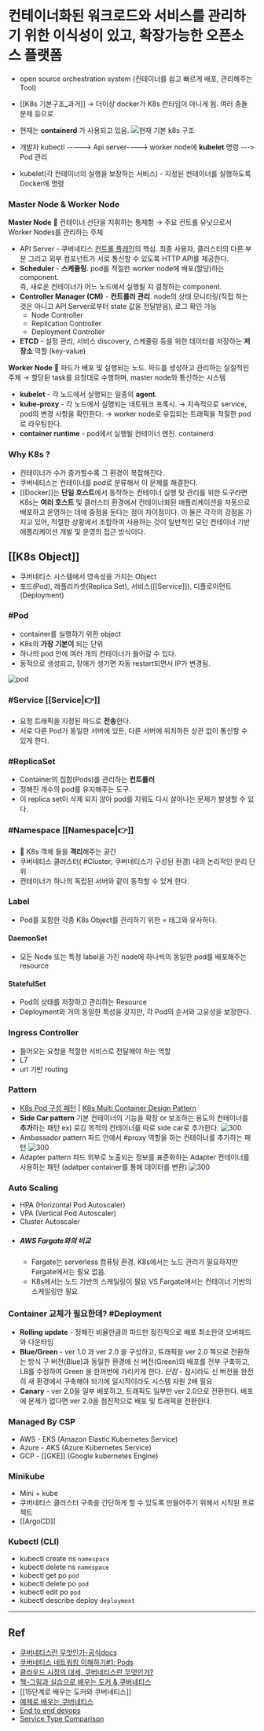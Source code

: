 # 컨테이너화된 워크로드와 서비스를 관리하기 위한 이식성이 있고, 확장가능한 오픈소스 플랫폼

- open source orchestration system (컨테이너를 쉽고 빠르게 배포, 관리해주는 Tool)
- [[K8s 기본구조_과거]]
	&rarr; 더이상 docker가 K8s 런타임이 아니게 됨. 여러 충돌 문제 등으로

- 현재는 **containerd** 가 사용되고 있음.
![현재 기본 k8s 구조](https://lh6.googleusercontent.com/4NGAPzwhkL0GTNjkAEFN9iWX_Wc0ZE-AZxAxEw4E5aOntuGmv764b3ZYQUyapSnP9BrlUs2rUyo5kiCrj5QuiMHw3-dz2vPUDma029Qt3tej9QABEHFSsOBsq6LjLfFhTBgMhAAc)

- 개발자 kubectl -----> Api server----> worker node에 **kubelet** 명령 ---> Pod 관리
- kubelet(각 컨테이너의 실행을 보장하는 서비스) - 지정된 컨테이너를 실행하도록 Docker에 명령

### Master Node & Worker Node

**Master Node** 🔑 컨테이너 선단을 지휘하는 통제함 
&rarr; 주요 컨트롤 유닛으로서 Worker Nodes를 관리하는 주체
- API Server - 쿠버네티스 [컨트롤 플레인](https://kubernetes.io/ko/docs/reference/glossary/?all=true#term-control-plane)의 핵심. 최종 사용자, 클러스터의 다른 부분 그리고 외부 컴포넌트가 서로 통신할 수 있도록 HTTP API를 제공한다.
- **Scheduler** - **스케줄링**. pod를 적절한 worker node에 배포(할당)하는 component. <br/> 즉, 새로운 컨테이너가 어느 노드에서 실행될 지 결정하는 component.
- **Controller Manager (CM)** - **컨트롤러 관리**. node의 상태 모니터링(직접 하는 것은 아니고 API Server로부터 state 값을 전달받음), 로그 확인 가능
	- Node Controller
	- Replication Controller
	- Deployment Controller
- **ETCD** - 설정 관리, 서비스 discovery, 스케줄링 등을 위한 데이터를 저장하는 **저장소** 역할 (key-value)

**Worker Node** 🔑 파드가 배포 및 실행되는 노드. 파드를 생성하고 관리하는 실질적인 주체
&rarr; 할당된 task를 요청대로 수행하며, master node와 통신하는 시스템
- **kubelet** - 각 노드에서 실행되는 일종의 **agent**. 
- **kube-proxy** - 각 노드에서 실행되는 네트워크 프록시. 
	&rarr; 지속적으로 service, pod의 변경 사항을 확인한다.
	&rarr; worker node로 유입되는 트래픽을 적절한 pod로 라우팅한다.
- **container runtime** - pod에서 실행될 컨테이너 엔진. containerd

### Why K8s ?

- 컨테이너가 수가 증가할수록 그 환경이 복잡해진다.
- 쿠버네티스는 컨테이너를 pod로 분류해서 이 문제를 해결한다.
- [[Docker]]는 **단일 호스트**에서 동작하는 컨테이너 실행 및 관리를 위한 도구라면 K8s는 **여러 호스트** 및 클러스터 환경에서 컨테이너화된 애플리케이션을 자동으로 배포하고 운영하는 데에 중점을 둔다는 점이 차이점이다. 이 둘은 각각의 강점을 가지고 있어, 적절한 상황에서 조합하여 사용하는 것이 일반적인 모던 컨테이너 기반 애플리케이션 개발 및 운영의 접근 방식이다.

## [[K8s Object]]

- 쿠버네티스 시스템에서 영속성을 가지는 Object
- 포드(Pod), 레플리카셋(Replica Set), 서비스([[Service]]), 디플로이먼트(Deployment)
 
### #Pod

- container를 실행하기 위한 object
- K8s의 **가장 기본이** 되는 단위
- 하나의 pod 안에 여러 개의 컨테이너가 들어갈 수 있다.
- 동적으로 생성되고, 장애가 생기면 자동 restart되면서 IP가 변경됨.

![pod](https://i0.wp.com/bespin-wordpress-bucket.s3.ap-northeast-2.amazonaws.com/wp-content/uploads/2022/06/%EA%B7%B8%EB%A6%BC62.png?resize=378%2C301&ssl=1)
### #Service [[Service|👉]]

- 요청 트래픽을 지정된 파드로 **전송**한다.
- 서로 다른 Pod가 동일한 서버에 있든, 다른 서버에 위치하든 상관 없이 통신할 수 있게 한다.

### #ReplicaSet

-  Container의 집합(Pods)를 관리하는 **컨트롤러**
- 정해진 개수의 pod를 유지해주는 도구.
- 이 replica set이 삭제 되지 않아 pod를 지워도 다시 살아나는 문제가 발생할 수 있다.

### #Namespace [[Namespace|👉]] 

- 🔑 K8s 객체 들을 **격리**해주는 공간
- 쿠버네티스 클러스터( #Cluster; 쿠버네티스가 구성된 환경) 내의 논리적인 분리 단위
- 컨테이너가 하나의 독립된 서버와 같이 동작할 수 있게 한다.
### Label
- Pod를 포함한 각종 K8s Object를 관리하기 위한 = 태그와 유사하다.
#### DaemonSet
- 모든 Node 또는 특정 label을 가진 node에 하나씩의 동일한 pod를 배포해주는 resource
#### StatefulSet
- Pod의 상태를 저장하고 관리하는 Resource
- Deployment와 거의 동일한 특성을 갖지만, 각 Pod의 순서와 고유성을 보장한다.

### Ingress Controller

- 들어오는 요청을 적절한 서비스로 전달해야 하는 역할
- L7
- url 기반 routing

### Pattern
- [K8s Pod 구성 패턴](https://rection34.tistory.com/137) | [K8s Multi Container Design Pattern](https://waspro.tistory.com/775)
- **Side Car pattern**
	기본 컨테이너의 기능을 확장 or 보조하는 용도의 컨테이너를 **추가**하는 패턴
	ex) 로깅 목적의 컨테이너를 따로 side car로 추가한다.
	![300](https://img1.daumcdn.net/thumb/R1280x0/?scode=mtistory2&fname=https%3A%2F%2Fblog.kakaocdn.net%2Fdn%2FccgdcF%2FbtrFT2YqujL%2FmiN0IvhlfJRNJKOKG01B0K%2Fimg.png)
- Ambassador pattern
	파드 안에서 #proxy 역할을 하는 컨테이너를 추가하는 패턴
	![300](https://img1.daumcdn.net/thumb/R1280x0/?scode=mtistory2&fname=https%3A%2F%2Fblog.kakaocdn.net%2Fdn%2F72sMC%2FbtrFTOF7GrA%2FJGmTNSHx6qm7KsPd0kf191%2Fimg.png)
- Adapter pattern
	파드 외부로 노출되는 정보를 표준화하는 Adapter 컨테이너를 사용하는 패턴
	(adatper container를 통해 데이터를 변환)
	![300](https://img1.daumcdn.net/thumb/R1280x0/?scode=mtistory2&fname=https%3A%2F%2Fblog.kakaocdn.net%2Fdn%2FbNncKa%2FbtrFVULU9Bk%2F125IN14ld61lO0SsF9XR3k%2Fimg.png)

### Auto Scaling

- HPA (Horizontal Pod Autoscaler)
- VPA (Vertical Pod Autoscaler)
- Cluster Autoscaler
- ##### AWS Fargate와의 비교
	- Fargate는 serverless 컴퓨팅 환경. K8s에서는 노드 관리가 필요하지만 Fargate에서는 필요 없음. 
	- K8s에서는 노드 기반의 스케일링이 필요 VS Fargate에서는 컨테이너 기반의 스케일링만 필요

### Container 교체가 필요한데? #Deployment

- **Rolling update** - 정해진 비율만큼의 파드만 점진적으로 배포
	최소한의 오버헤드와 다운타임
- **Blue/Green** - ver 1.0 과 ver 2.0 을 구성하고, 트래픽을 ver 2.0 쪽으로 전환하는 방식
	구 버전(Blue)과 동일한 환경에 신 버전(Green)의 배포를 전부 구축하고, LB를 수정하여 Green 을 한꺼번에 가리키게 한다.
	 *단점* - 잠시라도 신 버전을 완전히 새 환경에서 구축해야 되기에 일시적이라도 시스템 자원 2배 필요
- **Canary** - ver 2.0을 일부 배포하고, 트래픽도 일부만 ver 2.0으로 전환한다. 배포에 문제가 없다면 ver 2.0을 점진적으로 배포 및 트래픽을 전환한다.

### Managed By CSP
- AWS - EKS (Amazon Elastic Kubernetes Service)
- Azure - AKS (Azure Kubernetes Service)
- GCP - [[GKE]] (Google kubernetes Engine)

### Minikube
- Mini + kube
- 쿠버네티스 클러스터 구축을 간단하게 할 수 있도록 만들어주기 위해서 시작된 프로젝트
- [[ArgoCD]]
### Kubectl (CLI)
- kubectl create ns `namespace`
- kubectl delete ns `namespace`
- kubectl get po `pod`
- kubectl delete po `pod`
- kubectl edit po `pod`
- kubectl describe deploy `deployment`

---
## Ref

- [쿠버네티스란 무엇인가-공식docs](https://kubernetes.io/ko/docs/concepts/overview/)
- [쿠버네티스 네트워킹 이해하기#1: Pods](https://coffeewhale.com/k8s/network/2019/04/19/k8s-network-01/)
- [클라우드 시장의 대세, 쿠버네티스란 무엇인가?]( https://www.youtube.com/watch?v=JNc11rxLtmE)
- [책-그림과 실습으로 배우는 도커 & 쿠버네티스](https://www.yes24.com/Product/Goods/108431011)
- [[15단계로 배우는 도커와 쿠버네티스]]
- [예제로 배우는 쿠버네티스](https://essem-dev.medium.com/%EC%98%88%EC%A0%9C%EB%A1%9C-%EB%B0%B0%EC%9A%B0%EB%8A%94-%EC%BF%A0%EB%B2%84%EB%84%A4%ED%8B%B0%EC%8A%A4-4b9751b23962)
- [End to end devops](https://blog.devops.dev/end-to-end-devsecops-kubernetes-project-4259f90722ef)
- [Service Type Comparison](https://stackoverflow.com/questions/41509439/whats-the-difference-between-clusterip-nodeport-and-loadbalancer-service-types)